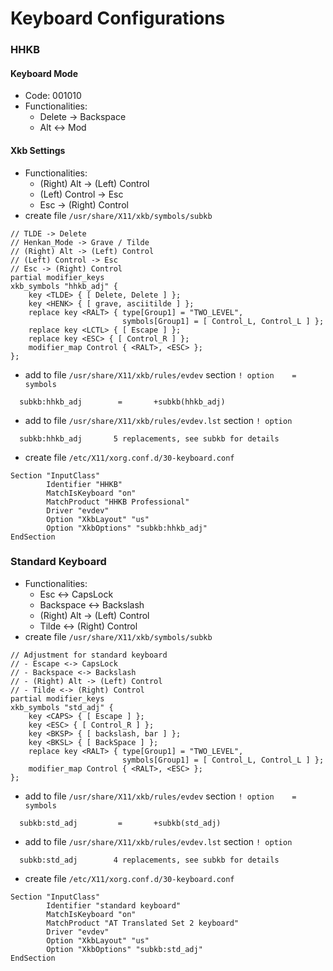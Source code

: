 # Keyboard Configurations

### HHKB

#### Keyboard Mode
- Code: 001010
- Functionalities:
  - Delete -> Backspace
  - Alt <-> Mod

#### Xkb Settings
- Functionalities:
  - (Right) Alt -> (Left) Control
  - (Left) Control -> Esc
  - Esc -> (Right) Control
- create file `/usr/share/X11/xkb/symbols/subkb`
```
// TLDE -> Delete
// Henkan_Mode -> Grave / Tilde
// (Right) Alt -> (Left) Control
// (Left) Control -> Esc
// Esc -> (Right) Control
partial modifier_keys
xkb_symbols "hhkb_adj" {
    key <TLDE> { [ Delete, Delete ] };
    key <HENK> { [ grave, asciitilde ] };
    replace key <RALT> { type[Group1] = "TWO_LEVEL",
                         symbols[Group1] = [ Control_L, Control_L ] };
    replace key <LCTL> { [ Escape ] };
    replace key <ESC> { [ Control_R ] };
    modifier_map Control { <RALT>, <ESC> };
};
```
- add to file `/usr/share/X11/xkb/rules/evdev` section `! option    =   symbols`
```
  subkb:hhkb_adj        =       +subkb(hhkb_adj)
```
- add to file `/usr/share/X11/xkb/rules/evdev.lst` section `! option`
```
  subkb:hhkb_adj       5 replacements, see subkb for details
```
- create file `/etc/X11/xorg.conf.d/30-keyboard.conf`
```
Section "InputClass"
        Identifier "HHKB"
        MatchIsKeyboard "on"
        MatchProduct "HHKB Professional"
        Driver "evdev"
        Option "XkbLayout" "us"
        Option "XkbOptions" "subkb:hhkb_adj"
EndSection
```

### Standard Keyboard
- Functionalities:
  - Esc <-> CapsLock
  - Backspace <-> Backslash
  - (Right) Alt -> (Left) Control
  - Tilde <-> (Right) Control
- create file `/usr/share/X11/xkb/symbols/subkb`
```
// Adjustment for standard keyboard
// - Escape <-> CapsLock
// - Backspace <-> Backslash
// - (Right) Alt -> (Left) Control
// - Tilde <-> (Right) Control
partial modifier_keys
xkb_symbols "std_adj" {
    key <CAPS> { [ Escape ] };
    key <ESC> { [ Control_R ] };
    key <BKSP> { [ backslash, bar ] };
    key <BKSL> { [ BackSpace ] };
    replace key <RALT> { type[Group1] = "TWO_LEVEL",
                         symbols[Group1] = [ Control_L, Control_L ] };
    modifier_map Control { <RALT>, <ESC> };
};
```
- add to file `/usr/share/X11/xkb/rules/evdev` section `! option    =   symbols`
```
  subkb:std_adj         =       +subkb(std_adj)
```
- add to file `/usr/share/X11/xkb/rules/evdev.lst` section `! option`
```
  subkb:std_adj        4 replacements, see subkb for details
```
- create file `/etc/X11/xorg.conf.d/30-keyboard.conf`
```
Section "InputClass"
        Identifier "standard keyboard"
        MatchIsKeyboard "on"
        MatchProduct "AT Translated Set 2 keyboard"
        Driver "evdev"
        Option "XkbLayout" "us"
        Option "XkbOptions" "subkb:std_adj"
EndSection
```

